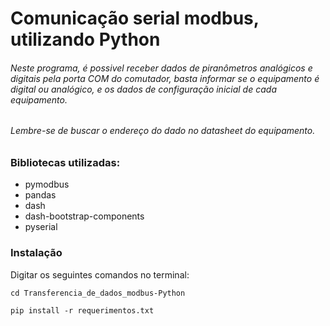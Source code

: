 # Comunicação serial modbus, utilizando Python

###### Neste programa, é possivel receber dados de piranômetros analógicos e digitais pela porta COM do comutador, basta informar se o equipamento é digital ou analógico, e os dados de configuração inicial de cada equipamento.
###### Lembre-se de buscar o endereço do dado no datasheet do equipamento.


### Bibliotecas utilizadas:
 * pymodbus
 * pandas
 * dash
 * dash-bootstrap-components
 * pyserial

### Instalação
Digitar os seguintes comandos no terminal:

` cd Transferencia_de_dados_modbus-Python `

` pip install -r requerimentos.txt ` 

